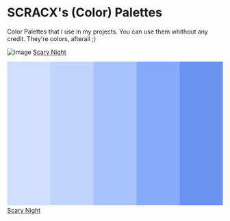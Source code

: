 # SCRACX's (Color) Palettes

Color Palettes that I use in my projects. You can use them whithout any credit. They're colors, afterall ;)

![image](https://user-images.githubusercontent.com/63657559/148678657-0478008e-f9f7-48e3-88ff-33c810331150.png)
[Scary Night](https://github.com/half-real-SCRACX/SCRACX-s-Color-Palettes/tree/main/Scary%20Night)

![image](https://github.com/half-real-SCRACX/SCRACX-s-Color-Palettes/blob/main/Prism%20Blue/Prism%20Blue.png)
[Scary Night](https://github.com/half-real-SCRACX/SCRACX-s-Color-Palettes/tree/main/Prism%20Blue)